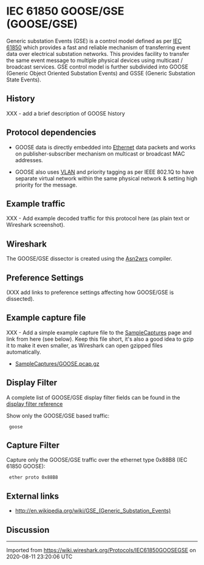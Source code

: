 # IEC 61850 GOOSE/GSE (GOOSE/GSE)

Generic substation Events (GSE) is a control model defined as per [IEC 61850](http://en.wikipedia.org/wiki/IEC61850) which provides a fast and reliable mechanism of transferring event data over electrical substation networks. This provides facility to transfer the same event message to multiple physical devices using multicast / broadcast services. GSE control model is further subdivided into GOOSE (Generic Object Oriented Substation Events) and GSSE (Generic Substation State Events).

## History

XXX - add a brief description of GOOSE history

## Protocol dependencies

  - GOOSE data is directly embedded into [Ethernet](/Ethernet) data packets and works on publisher-subscriber mechanism on multicast or broadcast MAC addresses.

  - GOOSE also uses [VLAN](/VLAN) and priority tagging as per IEEE 802.1Q to have separate virtual network within the same physical network & setting high priority for the message.

## Example traffic

XXX - Add example decoded traffic for this protocol here (as plain text or Wireshark screenshot).

## Wireshark

The GOOSE/GSE dissector is created using the [Asn2wrs](/Asn2wrs) compiler.

## Preference Settings

(XXX add links to preference settings affecting how GOOSE/GSE is dissected).

## Example capture file

XXX - Add a simple example capture file to the [SampleCaptures](/SampleCaptures) page and link from here (see below). Keep this file short, it's also a good idea to gzip it to make it even smaller, as Wireshark can open gzipped files automatically.

  - [SampleCaptures/GOOSE.pcap.gz](uploads/__moin_import__/attachments/SampleCaptures/GOOSE.pcap.gz)

## Display Filter

A complete list of GOOSE/GSE display filter fields can be found in the [display filter reference](http://www.wireshark.org/docs/dfref/g/goose.html)

Show only the GOOSE/GSE based traffic:

``` 
 goose 
```

## Capture Filter

Capture only the GOOSE/GSE traffic over the ethernet type 0x88B8 (IEC 61850 GOOSE):

``` 
 ether proto 0x88B8 
```

## External links

  - <http://en.wikipedia.org/wiki/GSE_(Generic_Substation_Events)>

## Discussion

---

Imported from https://wiki.wireshark.org/Protocols/IEC61850GOOSEGSE on 2020-08-11 23:20:06 UTC
